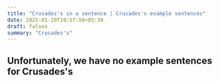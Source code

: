 ```yaml
---
title: "Crusades's in a sentence | Crusades's example sentences"
date: 2021-01-20T19:57:50+05:30
draft: falses
summary: "Crusades's"
---
```

## Unfortunately, we have no example sentences for Crusades's                 
